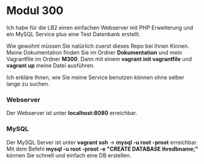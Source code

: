 # Modul 300 
Ich habe für die LB2 einen einfachen Webserver mit PHP Erweiterung und ein MySQL Service plus eine Test Datenbank erstellt. 

Wie gewohnt müssen Sie natürlich zuerst dieses Repo bei Ihnen Klonen. Meine Dokumentation finden Sie im Ordner **Dokumentation** und mein Vagrantfile im Ordner **M300**. Dann mit einem **vagrant init vagrantfile** und **vagrant up** meine Datei ausführen. 

Ich erkläre Ihnen, wie Sie meine Service benutzen können ohne selber lange zu suchen. 

### Webserver
Der Webserver ist unter **localhost:8080** erreichbar.

### MySQL
Der MySQL Server ist unter **vagrant ssh** -> **mysql -u root -proot** erreichbar. 
Mit dem Befehl **mysql -u root -proot -e "CREATE DATABASE ihredbname;"** können Sie schnell und einfach eine DB erstellen. 
